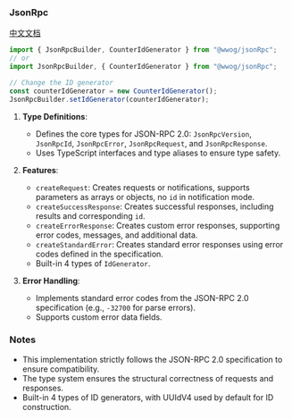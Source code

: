 ### JsonRpc

[中文文档](./docs/README_zh.md)

```typescript
import { JsonRpcBuilder, CounterIdGenerator } from "@wwog/jsonRpc";
// or
import JsonRpcBuilder, { CounterIdGenerator } from "@wwog/jsonRpc";

// Change the ID generator
const counterIdGenerator = new CounterIdGenerator();
JsonRpcBuilder.setIdGenerator(counterIdGenerator);
```

1. **Type Definitions**:

   - Defines the core types for JSON-RPC 2.0: `JsonRpcVersion`, `JsonRpcId`, `JsonRpcError`, `JsonRpcRequest`, and `JsonRpcResponse`.
   - Uses TypeScript interfaces and type aliases to ensure type safety.

2. **Features**:

   - `createRequest`: Creates requests or notifications, supports parameters as arrays or objects, no `id` in notification mode.
   - `createSuccessResponse`: Creates successful responses, including results and corresponding `id`.
   - `createErrorResponse`: Creates custom error responses, supporting error codes, messages, and additional data.
   - `createStandardError`: Creates standard error responses using error codes defined in the specification.
   - Built-in 4 types of `IdGenerator`.

3. **Error Handling**:

   - Implements standard error codes from the JSON-RPC 2.0 specification (e.g., `-32700` for parse errors).
   - Supports custom error data fields.

### Notes

- This implementation strictly follows the JSON-RPC 2.0 specification to ensure compatibility.
- The type system ensures the structural correctness of requests and responses.
- Built-in 4 types of ID generators, with UUIdV4 used by default for ID construction.
